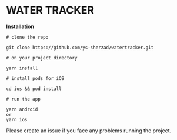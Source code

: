 # WATER TRACKER

**Installation**

```
# clone the repo

git clone https://github.com/ys-sherzad/watertracker.git
```

```
# on your project directory

yarn install
```

```
# install pods for iOS

cd ios && pod install
```

```
# run the app

yarn android
or 
yarn ios
```

Please create an issue if you face any problems running the project.